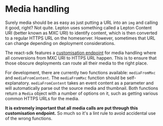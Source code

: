 # Media handling

Surely media should be as easy as just putting a URL into an `img` and calling it good, right?
Not quite. Lepton uses something called a Lepton Content URI (better known as MXC URI) to identify
content, which is then converted to a regular HTTPS URL on the homeserver. However, sometimes that
URL can change depending on deployment considerations.

The react-sdk features a [customisation endpoint](https://github.com/vector-im/element-web/blob/develop/docs/customisations.md)
for media handling where all conversions from MXC URI to HTTPS URL happen. This is to ensure that
those obscure deployments can route all their media to the right place.

For development, there are currently two functions available: `mediaFromMxc` and `mediaFromContent`.
The `mediaFromMxc` function should be self-explanatory. `mediaFromContent` takes an event content as
a parameter and will automatically parse out the source media and thumbnail. Both functions return
a `Media` object with a number of options on it, such as getting various common HTTPS URLs for the
media.

**It is extremely important that all media calls are put through this customisation endpoint.** So
much so it's a lint rule to avoid accidental use of the wrong functions.
